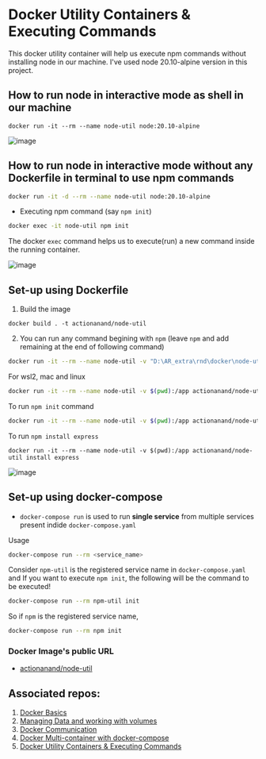 # Docker Utility Containers & Executing Commands

This docker utility container will help us execute npm commands without installing node in our machine. I've used node 20.10-alpine version in this project.

## How to run node in interactive mode as shell in our machine

```shell
docker run -it --rm --name node-util node:20.10-alpine
```

![image](https://github.com/actionanand/node-util/assets/46064269/0e99e84b-5c5a-4f87-880b-dda5e5e3526f)


## How to run node in interactive mode without any Dockerfile in terminal to use npm commands

```bash
docker run -it -d --rm --name node-util node:20.10-alpine
```

- Executing npm command (say `npm init`)

```bash
docker exec -it node-util npm init
```

The docker `exec` command helps us to execute(run) a new command inside the running container. 

![image](https://github.com/actionanand/node-util/assets/46064269/873a981b-fbdd-4a88-9b09-8971fbddbfde)

## Set-up using Dockerfile

1. Build the image

```shell
docker build . -t actionanand/node-util
```

2. You can run any command begining with `npm` (leave `npm` and add remaining at the end of following command)

```bash
docker run -it --rm --name node-util -v "D:\AR_extra\rnd\docker\node-util:/app" actionanand/node-util
```

For wsl2, mac and linux

```bash
docker run -it --rm --name node-util -v $(pwd):/app actionanand/node-util
```

To run `npm init` command

```bash
docker run -it --rm --name node-util -v $(pwd):/app actionanand/node-util init
```

To run `npm install express`

```shell
docker run -it --rm --name node-util -v $(pwd):/app actionanand/node-util install express
```

![image](https://github.com/actionanand/node-util/assets/46064269/76df332e-3c6f-483f-a7f7-9e44975eac4c)


## Set-up using docker-compose

* `docker-compose run` is used to run **single service** from multiple services present indide `docker-compose.yaml`

Usage

```bash
docker-compose run --rm <service_name>
```

Consider `npm-util` is the registered service name in `docker-compose.yaml` and If you want to execute `npm init`, the following will be the command to be executed!

```bash
docker-compose run --rm npm-util init
```

So if `npm` is the registered service name,

```bash
docker-compose run --rm npm init
```

### Docker Image's public URL

* [actionanand/node-util](https://hub.docker.com/r/actionanand/node-util)


## Associated repos:

1. [Docker Basics](https://github.com/actionanand/docker_playground)
2. [Managing Data and working with volumes](https://github.com/actionanand/docker_data_volume)
3. [Docker Communication](https://github.com/actionanand/docker_communication)
4. [Docker Multi-container with docker-compose](https://github.com/actionanand/docker_multi-container)
5. [Docker Utility Containers & Executing Commands](https://github.com/actionanand/node-util)
